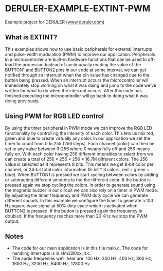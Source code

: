 # DERULER-EXAMPLE-EXTINT-PWM

Example project for DERULER (www.deruler.com)

## What is EXTINT?

This examples shows how to use basic peripherals for external interrupts and pulse-width modulation (PWM) to improve our application. Peripherals in a microcontroller are built-in hardware functions that can be used to off-load the processor. Instead of continuously reading the value of the BUTTON1 and BUTTON2 pins in our code at some interval, we can get notified through an interrupt when the pin value has changed due to the button being pressed. When an interrupt occurs the microcontroller will immediately stop working on what it was doing and jump to the code we've written for what to do when the interrupt occurs. After this code has finished executing the microcontroller will go back to doing what it was doing previously.

## Using PWM for RGB LED control

By using the timer peripheral in PWM mode we can improve the RGB LED functionality by controlling the intensity of each color. This lets us mix red, green and blue to create virtually any color. In our application we set the timer to count from 0 to 255 (256 steps). Each channel (color) can then be set to any value between 0-256 where 0 means fully off and 256 means fully on. With each color having 256 different intensities to select from we can create a total of 256 * 256 * 256 = 16.7M different colors. The 256 value is selected as it represents 8 bits. This means we get 8-bit color per channel, or 24-bit total color information (8-bit * 3 colors, red + green + blue). When BUTTON1 is pressed we start cycling between colors by adding or subtracting different amounts to the the different color. If the button is pressed again we stop cycling the colors. In order to generate sound using the magnetic buzzer in our circuit we can also rely on a timer in PWM mode. By adjusting the timer frequency and PWM duty cycle we can generate different sounds. In this example we configure the timer to generate a 100 Hz square wave signal at 50% duty cycle which is activated when BUTTON2 is pressed. If the button is pressed again the frequency is doubled. If the frequency reaches more than 20 KHz we stop the PWM output.

## Notes
- The code for our main application is in this file main.c. The code for handling interrupts is in stm32l0xx_it.c.
- The audio frequenies we'll hear are: 100 Hz, 200 Hz, 400 Hz, 800 Hz, 1600 Hz, 3200 Hz, 6400 Hz, 12800 Hz
